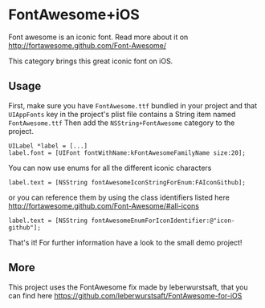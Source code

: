 FontAwesome+iOS
===================

Font awesome is an iconic font. Read more about it on http://fortawesome.github.com/Font-Awesome/

This category brings this great iconic font on iOS.

Usage
--------------------

First, make sure you have `FontAwesome.ttf` bundled in your project and that `UIAppFonts` key in the project's plist file contains a String item named `FontAwesome.ttf` 
Then add the `NSString+FontAwesome` category to the project.

	UILabel *label = [...]
	label.font = [UIFont fontWithName:kFontAwesomeFamilyName size:20];
	
You can now use enums for all the different iconic characters

	label.text = [NSString fontAwesomeIconStringForEnum:FAIconGithub];
	
or you can reference them by using the class identifiers listed here http://fortawesome.github.com/Font-Awesome/#all-icons

	label.text = [NSString fontAwesomeEnumForIconIdentifier:@"icon-github"];
	
That's it!
For further information have a look to the small demo project!


More
-------------------

This project uses the FontAwesome fix made by leberwurstsaft, that you can find here https://github.com/leberwurstsaft/FontAwesome-for-iOS